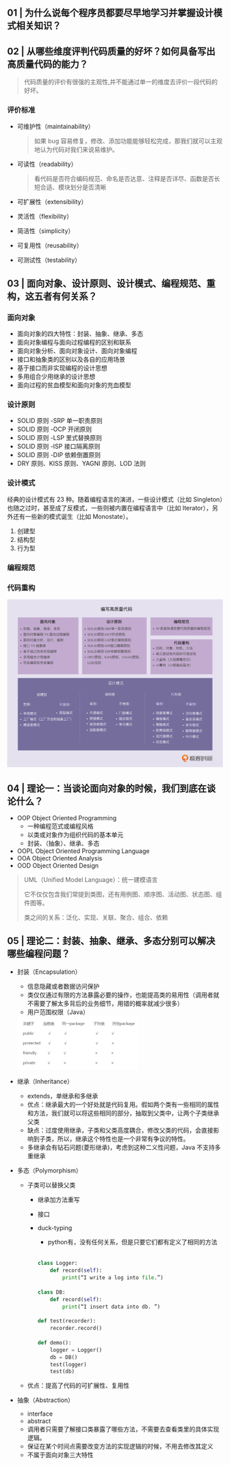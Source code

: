 ## 01 | 为什么说每个程序员都要尽早地学习并掌握设计模式相关知识？



## 02 | 从哪些维度评判代码质量的好坏？如何具备写出高质量代码的能力？

> 代码质量的评价有很强的主观性,并不能通过单一的维度去评价一段代码的好坏。

### 评价标准

- 可维护性（maintainability）

  > 如果 bug 容易修复，修改、添加功能能够轻松完成，那我们就可以主观地认为代码对我们来说易维护。

- 可读性（readability）

  > 看代码是否符合编码规范、命名是否达意、注释是否详尽、函数是否长短合适、模块划分是否清晰

- 可扩展性（extensibility）

- 灵活性（flexibility）
- 简洁性（simplicity）
- 可复用性（reusability）
- 可测试性（testability）



## 03 | 面向对象、设计原则、设计模式、编程规范、重构，这五者有何关系？

### 面向对象

- 面向对象的四大特性：封装、抽象、继承、多态
- 面向对象编程与面向过程编程的区别和联系
- 面向对象分析、面向对象设计、面向对象编程
- 接口和抽象类的区别以及各自的应用场景
- 基于接口而非实现编程的设计思想
- 多用组合少用继承的设计思想
- 面向过程的贫血模型和面向对象的充血模型

### 设计原则

- SOLID 原则 -SRP 单一职责原则
- SOLID 原则 -OCP 开闭原则
- SOLID 原则 -LSP 里式替换原则
- SOLID 原则 -ISP 接口隔离原则
- SOLID 原则 -DIP 依赖倒置原则
- DRY 原则、KISS 原则、YAGNI 原则、LOD 法则

### 设计模式

经典的设计模式有 23 种。随着编程语言的演进，一些设计模式（比如 Singleton）也随之过时，甚至成了反模式，一些则被内置在编程语言中（比如 Iterator），另外还有一些新的模式诞生（比如 Monostate）。

1. 创建型
2. 结构型
3. 行为型

### 编程规范

### 代码重构

![img](pic\02.png)

## 04 | 理论一：当谈论面向对象的时候，我们到底在谈论什么？

- OOP Object Oriented Programming
  - 一种编程范式或编程风格
  - 以类或对象作为组织代码的基本单元
  - 封装、（抽象）、继承、多态
- OOPL Object Oriented Programming Language
- OOA Object Oriented Analysis
- OOD Object Oriented Design

> UML（Unified Model Language）：统一建模语言
>
> 它不仅仅包含我们常提到类图，还有用例图、顺序图、活动图、状态图、组件图等。
>
> 类之间的关系：泛化、实现、关联、聚合、组合、依赖

## 05 | 理论二：封装、抽象、继承、多态分别可以解决哪些编程问题？

- 封装（Encapsulation）

  - 信息隐藏或者数据访问保护
  - 类仅仅通过有限的方法暴露必要的操作，也能提高类的易用性（调用者就不需要了解太多背后的业务细节，用错的概率就减少很多）
  - 用户范围权限（Java）

  <img src="pic\05.png" alt="image-20200805222756790" style="zoom:50%;" />

- 继承（Inheritance）

  - extends，单继承和多继承
  - 优点：继承最大的一个好处就是代码复用。假如两个类有一些相同的属性和方法，我们就可以将这些相同的部分，抽取到父类中，让两个子类继承父类
  - 缺点：过度使用继承，子类和父类高度耦合，修改父类的代码，会直接影响到子类，所以，继承这个特性也是一个非常有争议的特性。
  - 多继承会有钻石问题(菱形继承)，考虑到这种二义性问题，Java 不支持多重继承

- 多态（Polymorphism）

  - 子类可以替换父类

    - 继承加方法重写

    - 接口

    - duck-typing 

      - python有，没有任何关系，但是只要它们都有定义了相同的方法

      ```python
      
      class Logger:
          def record(self):
              print(“I write a log into file.”)
              
      class DB:
          def record(self):
              print(“I insert data into db. ”)
              
      def test(recorder):
          recorder.record()
      
      def demo():
          logger = Logger()
          db = DB()
          test(logger)
          test(db)
      ```

  - 优点：提高了代码的可扩展性、复用性

- 抽象（Abstraction）

  - interface
  - abstract
  - 调用者只需要了解接口类暴露了哪些方法，不需要去查看类里的具体实现逻辑。
  - 保证在某个时间点需要改变方法的实现逻辑的时候，不用去修改其定义
  - 不属于面向对象三大特性